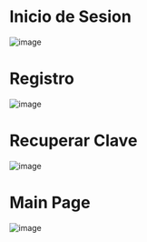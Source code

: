 # Inicio de Sesion

![image](https://github.com/user-attachments/assets/5edbc2af-580a-4d2e-9103-4e0260b3b441)

# Registro

![image](https://github.com/user-attachments/assets/1a5c6dac-c6bf-46d1-95db-2c46887ad93f)

# Recuperar Clave

![image](https://github.com/user-attachments/assets/5b10bb44-867a-4eb4-b627-d4bea0d1d477)

# Main Page

![image](https://github.com/user-attachments/assets/ad51d758-5a7e-478b-8126-c512dd33ac33)
